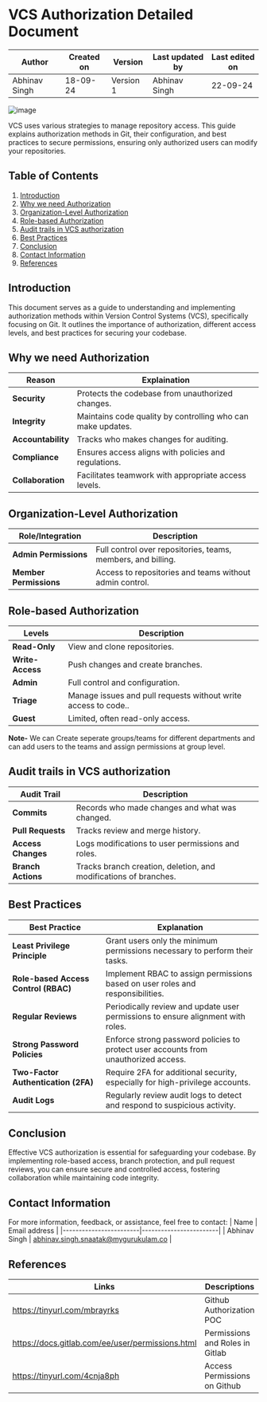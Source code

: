 # VCS Authorization Detailed Document

| Author      | Created on  | Version    | Last updated by | Last edited on |
|-------------|-------------|------------|-----------------|----------------|
|Abhinav Singh| 18-09-24    | Version 1  | Abhinav Singh   | 22-09-24       |

![image](https://github.com/user-attachments/assets/30c3847f-047d-45c1-9a02-c76be5406941)

VCS uses various strategies to manage repository access. This guide explains authorization methods in Git, their configuration, and best practices to secure permissions, ensuring only authorized users can modify your repositories.

## Table of Contents
1. [Introduction](#introduction)
2. [Why we need Authorization](#why-we-need-authorization)
3. [Organization-Level Authorization](#organization-level-authorization)
4. [Role-based Authorization](#role-based-authorization)
5. [Audit trails in VCS authorization](#audit-trails-in-vcs-authorization)
6. [Best Practices](#best-practices)
7. [Conclusion](#conclusion)
8. [Contact Information](#contact-information)
9. [References](#references)


## Introduction

This document serves as a guide to understanding and implementing authorization methods within Version Control Systems (VCS), specifically focusing on Git. It outlines the importance of authorization, different access levels, and best practices for securing your codebase.

## Why we need Authorization

|    Reason    |    Explaination    |
|--------------|--------------------|
| **Security** | Protects the codebase from unauthorized changes. |
| **Integrity** | Maintains code quality by controlling who can make updates. |
| **Accountability** | Tracks who makes changes for auditing.|
| **Compliance** | Ensures access aligns with policies and regulations. |
| **Collaboration** | Facilitates teamwork with appropriate access levels. |


## Organization-Level Authorization

| Role/Integration    | Description                                                                       |
|---------------------|-----------------------------------------------------------------------------------|
| **Admin Permissions**  | Full control over repositories, teams, members, and billing.                     |
| **Member Permissions** | Access to repositories and teams without admin control.                          |
 

## Role-based Authorization

|    Levels    |    Description    |
|--------------|--------------------|
| **Read-Only** | View and clone repositories. |
| **Write-Access** | Push changes and create branches.|
| **Admin** | Full control and configuration. |
| **Triage** | Manage issues and pull requests without write access to code.. |
| **Guest** | Limited, often read-only access. |


**Note-** We can Create seperate groups/teams for different departments and can add users to the teams and assign permissions at group level.

## Audit trails in VCS authorization

|    Audit Trail    |    Description    |
|--------------|--------------------|
| **Commits** | Records who made changes and what was changed. |
| **Pull Requests** | Tracks review and merge history.|
| **Access Changes** | Logs modifications to user permissions and roles. |
| **Branch Actions** | Tracks branch creation, deletion, and modifications of branches. |

## Best Practices 

| Best Practice                       | Explanation                                                                                     |
|-------------------------------------|-------------------------------------------------------------------------------------------------|
| **Least Privilege Principle**       | Grant users only the minimum permissions necessary to perform their tasks.                     |
| **Role-based Access Control (RBAC)**| Implement RBAC to assign permissions based on user roles and responsibilities.                 |
| **Regular Reviews**                 | Periodically review and update user permissions to ensure alignment with roles.                |
| **Strong Password Policies**        | Enforce strong password policies to protect user accounts from unauthorized access.            |
| **Two-Factor Authentication (2FA)** | Require 2FA for additional security, especially for high-privilege accounts.                   |
| **Audit Logs**                      | Regularly review audit logs to detect and respond to suspicious activity.                      |

## Conclusion

Effective VCS authorization is essential for safeguarding your codebase. By implementing role-based access, branch protection, and pull request reviews, you can ensure secure and controlled access, fostering collaboration while maintaining code integrity.

## Contact Information
For more information, feedback, or assistance, feel free to contact:
| Name                   | Email address          |
|------------------------|------------------------|
| Abhinav Singh          | abhinav.singh.snaatak@mygurukulam.co  |


## References

| Links                                             | Descriptions                           |
|---------------------------------------------------|----------------------------------------|
| https://tinyurl.com/mbrayrks | Github Authorization POC |
| https://docs.gitlab.com/ee/user/permissions.html  | Permissions and Roles in Gitlab|
| https://tinyurl.com/4cnja8ph | Access Permissions on Github |


